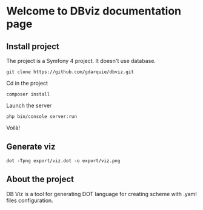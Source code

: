 # Welcome to DBviz documentation page

## Install project

The project is a Symfony 4 project. It doesn't use database.

```
git clone https://github.com/gdarquie/dbviz.git
```

Cd in the project

```
composer install
```

Launch the server

```
php bin/console server:run
```

Voilà!

## Generate viz

```
dot -Tpng export/viz.dot -o export/viz.png
```

## About the project

DB Viz is a tool for generating DOT language for creating scheme with .yaml files configuration. 